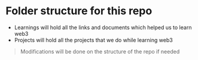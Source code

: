 # Folder structure for this repo
- Learnings will hold all the links and documents which helped us to learn web3
- Projects will hold all the projects that we do while learning web3

> Modifications will be done on the structure of the repo if needed
